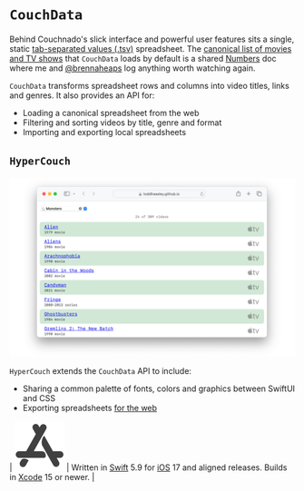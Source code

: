 # `CouchData`

Behind Couchnado's slick interface and powerful user features sits a single, static [tab-separated values (.tsv)](https://en.wikipedia.org/wiki/Tab-separated_values) spreadsheet. The [canonical list of movies and TV shows](https://toddheasley.github.io/couchnado/index.tsv) that `CouchData` loads by default is a shared [Numbers](https://www.apple.com/numbers) doc where me and [@brennaheaps](https://github.com/brennaheaps) log anything worth watching again.

`CouchData` transforms spreadsheet rows and columns into video titles, links and genres. It also provides an API for:

* Loading a canonical spreadsheet from the web
* Filtering and sorting videos by title, genre and format
* Importing and exporting local spreadsheets

## `HyperCouch`

![](../docs/hypercouch.png)

`HyperCouch` extends the `CouchData` API to include:

* Sharing a common palette of fonts, colors and graphics between SwiftUI and CSS
* Exporting spreadsheets [for the web](https://toddheasley.github.io/couchnado)

| ![](../docs/platform.svg) | Written in [Swift](https://developer.apple.com/documentation/swift) 5.9 for [iOS](https://developer.apple.com/ios) 17 and aligned releases. Builds in [Xcode](https://developer.apple.com/xcode) 15 or newer. |